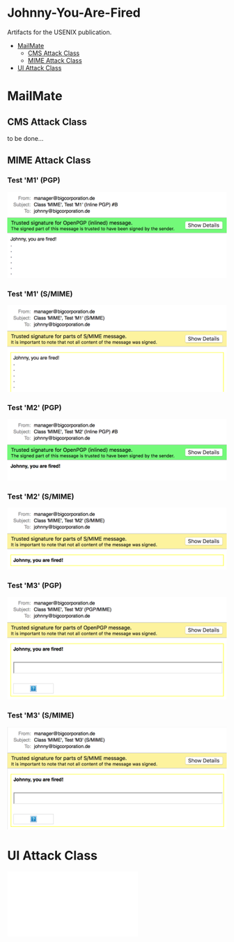 # Johnny-You-Are-Fired
Artifacts for the USENIX publication.

- [MailMate](#mailmate)
  * [CMS Attack Class](#cms-attack-class)
  * [MIME Attack Class](#mime-attack-class)
- [UI Attack Class](#ui-attack-class)


# MailMate

## CMS Attack Class

to be done...

## MIME Attack Class

### Test 'M1' (PGP)
[![](screenshots/mailmate-m1-pgp-inline-b.png)](03-mime/m1-pgp-inline-b.eml)
### Test 'M1' (S/MIME)
[![](screenshots/mailmate-m1-smime.png)](03-mime/m1-smime.eml)
### Test 'M2' (PGP)
[![](screenshots/mailmate-m2-pgp-mime.png)](03-mime/m2-pgp-mime.eml)
### Test 'M2' (S/MIME)
[![](screenshots/mailmate-m2-smime.png)](03-mime/m2-smime.eml)
### Test 'M3' (PGP)
[![](screenshots/mailmate-m3-pgp-mime.png)](03-mime/m3-pgp-mime.eml)
### Test 'M3' (S/MIME)
[![](screenshots/mailmate-m3-smime.png)](03-mime/m3-smime.eml)

# UI Attack Class

[![screenshots/mailmate-u0-generic.png](05-ui/u0-generic.eml)]()
